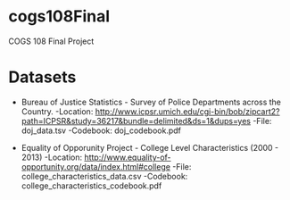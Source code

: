 # cogs108Final
COGS 108 Final Project

# Datasets
+ Bureau of Justice Statistics - Survey of Police Departments across the Country.
  -Location: http://www.icpsr.umich.edu/cgi-bin/bob/zipcart2?path=ICPSR&study=36217&bundle=delimited&ds=1&dups=yes
  -File: doj_data.tsv
  -Codebook: doj_codebook.pdf

+ Equality of Opporunity Project - College Level Characteristics (2000 - 2013)
  -Location: http://www.equality-of-opportunity.org/data/index.html#college
  -File: college_characteristics_data.csv
  -Codebook: college_characteristics_codebook.pdf
